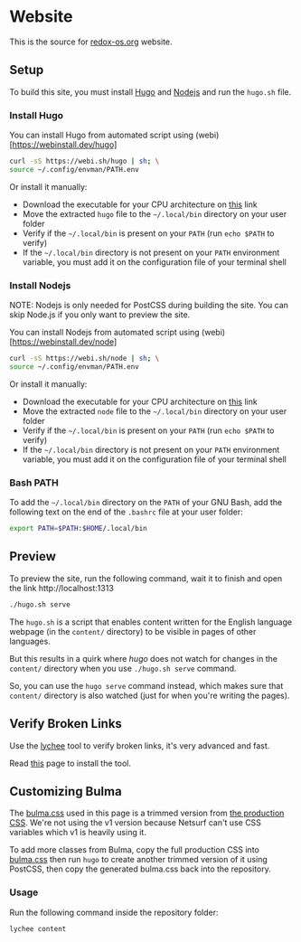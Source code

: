 # Website

This is the source for [redox-os.org](https://redox-os.org) website.

## Setup

To build this site, you must install [Hugo](https://gohugo.io/) and [Nodejs](https://nodejs.org/) and run the `hugo.sh` file. 

### Install Hugo

You can install Hugo from automated script using (webi)[https://webinstall.dev/hugo]

```sh
curl -sS https://webi.sh/hugo | sh; \
source ~/.config/envman/PATH.env
```

Or install it manually:
- Download the executable for your CPU architecture on [this](https://github.com/gohugoio/hugo/releases/latest) link
- Move the extracted `hugo` file to the `~/.local/bin` directory on your user folder
- Verify if the `~/.local/bin` is present on your `PATH` (run `echo $PATH` to verify)
- If the `~/.local/bin` directory is not present on your `PATH` environment variable, you must add it on the configuration file of your terminal shell

### Install Nodejs

NOTE: Nodejs is only needed for PostCSS during building the site. You can skip Node.js if you only want to preview the site.

You can install Nodejs from automated script using (webi)[https://webinstall.dev/node]

```sh
curl -sS https://webi.sh/node | sh; \
source ~/.config/envman/PATH.env
```

Or install it manually:

- Download the executable for your CPU architecture on [this](https://nodejs.org/en/download#:~:text=get%20a%20prebuilt%20Node.js%C2%AE) link
- Move the extracted `node` file to the `~/.local/bin` directory on your user folder
- Verify if the `~/.local/bin` is present on your `PATH` (run `echo $PATH` to verify)
- If the `~/.local/bin` directory is not present on your `PATH` environment variable, you must add it on the configuration file of your terminal shell


### Bash PATH

To add the `~/.local/bin` directory on the `PATH` of your GNU Bash, add the following text on the end of the `.bashrc` file at your user folder:

```sh
export PATH=$PATH:$HOME/.local/bin
```

## Preview

To preview the site, run the following command, wait it to finish and open the link http://localhost:1313

```sh
./hugo.sh serve
```

The `hugo.sh` is a script that enables content written for the English language webpage (in the `content/` directory) to be visible in pages of other languages.  

But this results in a quirk where _hugo_ does not watch for changes in the `content/` directory when you use `./hugo.sh serve` command.  

So, you can use the `hugo serve` command instead, which makes sure that `content/` directory is also watched (just for when you're writing the pages).

## Verify Broken Links

Use the [lychee](https://lychee.cli.rs/) tool to verify broken links, it's very advanced and fast.

Read [this](https://lychee.cli.rs/installation/) page to install the tool.

## Customizing Bulma

The [bulma.css](assets/css/bulma.css) used in this page is a trimmed version from [the production CSS](https://cdnjs.cloudflare.com/ajax/libs/bulma/0.9.4/css/bulma.css). We're not using the v1 version because Netsurf can't use CSS variables which v1 is heavily using it.

To add more classes from Bulma, copy the full production CSS into [bulma.css](assets/css/bulma.css) then run `hugo` to create another trimmed version of it using PostCSS, then copy the generated bulma.css back into the repository.

### Usage

Run the following command inside the repository folder:

```sh
lychee content
```
